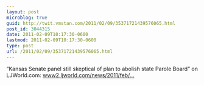 ```yaml
---
layout: post
microblog: true
guid: http://twit.vmstan.com/2011/02/09/35371721439576065.html
post_id: 3044315
date: 2011-02-09T10:17:30-0600
lastmod: 2011-02-09T10:17:30-0600
type: post
url: /2011/02/09/35371721439576065.html
---
```

“Kansas Senate panel still skeptical of plan to abolish state Parole Board” on LJWorld.com:  <a href="http://www2.ljworld.com/news/2011/feb/09/kansas-senate-panel-still-skeptical-plan-abolish-s/">www2.ljworld.com/news/2011/feb/…</a>
